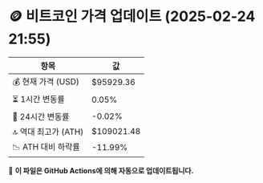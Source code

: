 # 🪙 비트코인 가격 업데이트 (2025-02-24 21:55)

| 항목                | 값 |
|--------------------|----------------|
| 💰 현재 가격 (USD) | $95929.36 |
| ⏳ 1시간 변동률    | 0.05% |
| 📆 24시간 변동률   | -0.02% |
| 🔝 역대 최고가 (ATH) | $109021.48 |
| 📉 ATH 대비 하락률 | -11.99% |

🔄 **이 파일은 GitHub Actions에 의해 자동으로 업데이트됩니다.**
